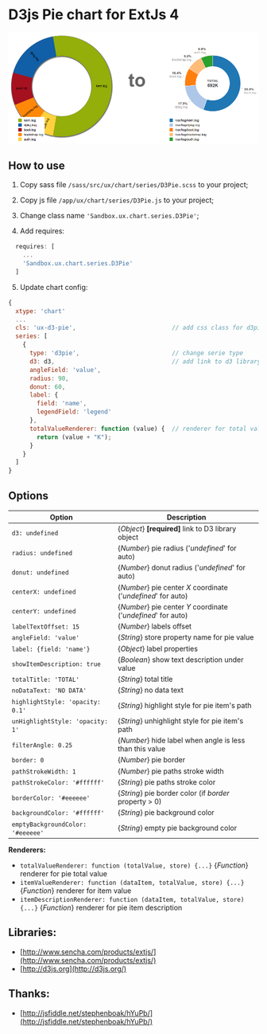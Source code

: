 # D3js Pie chart for ExtJs 4

![Example pic](https://github.com/antonfisher/extjs-d3pie-chart/raw/master/docs/d3pie-example-1.png)

## How to use

1. Copy sass file `/sass/src/ux/chart/series/D3Pie.scss` to your project;

2. Copy js file `/app/ux/chart/series/D3Pie.js` to your project;

3. Change class name `'Sandbox.ux.chart.series.D3Pie'`;

4. Add requires:
  ```javascript
    requires: [
      ...
      'Sandbox.ux.chart.series.D3Pie'
    ]
  ```

5. Update chart config:

```javascript
{
  xtype: 'chart'
  ...
  cls: 'ux-d3-pie',                           // add css class for d3pie
  series: [
    {
      type: 'd3pie',                          // change serie type
      d3: d3,                                 // add link to d3 library
      angleField: 'value',
      radius: 90,
      donut: 60,
      label: {
        field: 'name',
        legendField: 'legend'
      },
      totalValueRenderer: function (value) {  // renderer for total value [optional]
        return (value + "K");
      }
    }
  ]
}
```

## Options
|Option|Description|
|---|---|
| `d3: undefined` | {_Object_} __[required]__ link to D3 library object |
| `radius: undefined` | {_Number_} pie radius ('_undefined_' for auto) |
| `donut: undefined` | {_Number_} donut radius ('_undefined_' for auto) |
| `centerX: undefined` | {_Number_} pie center _X_ coordinate ('_undefined_' for auto) |
| `centerY: undefined` | {_Number_} pie center _Y_ coordinate ('_undefined_' for auto) |
| `labelTextOffset: 15` | {_Number_} labels offset |
| `angleField: 'value'` | {_String_} store property name for pie value |
| `label: {field: 'name'}` | {_Object_} label properties |
| `showItemDescription: true` | {_Boolean_} show text description under value |
| `totalTitle: 'TOTAL'` | {_String_} total title |
| `noDataText: 'NO DATA'` | {_String_} no data text |
| `highlightStyle: 'opacity: 0.1'` | {_String_} highlight style for pie item's path |
| `unHighlightStyle: 'opacity: 1'` | {_String_} unhighlight style for pie item's path |
| `filterAngle: 0.25` | {_Number_} hide label when angle is less than this value |
| `border: 0` | {_Number_} pie border |
| `pathStrokeWidth: 1` | {_Number_} pie paths stroke width |
| `pathStrokeColor: '#ffffff'` | {_String_} pie paths stroke color |
| `borderColor: '#eeeeee'` | {_String_} pie border color (if _border_ property > 0) |
| `backgroundColor: '#ffffff'` | {_String_} pie background color |
| `emptyBackgroundColor: '#eeeeee'` | {_String_} empty pie background color |

__Renderers:__
* `totalValueRenderer: function (totalValue, store) {...}` {_Function_} renderer for pie total value
* `itemValueRenderer: function (dataItem, totalValue, store) {...}` {_Function_} renderer for item value
* `itemDescriptionRenderer: function (dataItem, totalValue, store) {...}` {_Function_} renderer for pie item description

## Libraries:
* [http://www.sencha.com/products/extjs/](http://www.sencha.com/products/extjs/)
* [http://d3js.org](http://d3js.org/)

## Thanks:
* [http://jsfiddle.net/stephenboak/hYuPb/](http://jsfiddle.net/stephenboak/hYuPb/)
